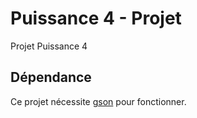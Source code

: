 # Puissance 4 - Projet

Projet Puissance 4

## Dépendance

Ce projet nécessite [gson](https://github.com/google/gson) pour fonctionner.
